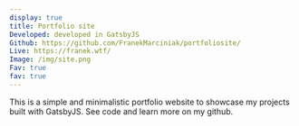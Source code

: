 ```yaml
---
display: true
title: Portfolio site
Developed: developed in GatsbyJS
Github: https://github.com/FranekMarciniak/portfoliosite/
Live: https://franek.wtf/
Image: /img/site.png
Fav: true
fav: true
---
```

This is a simple and minimalistic portfolio website to showcase my projects built with GatsbyJS. See code and learn more on my github.